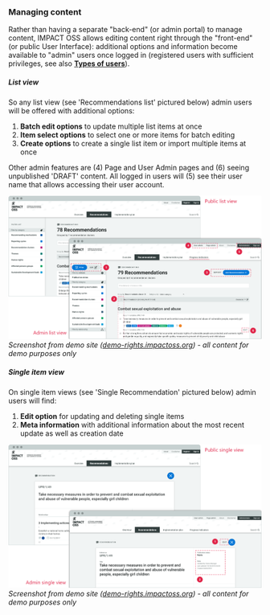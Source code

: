 ### Managing content

Rather than having a separate "back-end" (or admin portal) to manage content, IMPACT OSS allows editing content right through the "front-end" (or public User Interface): additional options and information become available to "admin" users once logged in (registered users with sufficient privileges, see also **[Types of users](/info/usertypes.md)**).

##### List view

So any list view (see 'Recommendations list' pictured below) admin users will be offered with additional options:

1. **Batch edit options** to update multiple list items at once
2. **Item select options** to select one or more items for batch editing
3. **Create options** to create a single list item or import multiple items at once

Other admin features are (4) Page and User Admin pages and (6) seeing unpublished 'DRAFT' content. All logged in users will (5) see their user name that allows accessing their user account.

![](/assets/admin-options.png)
_Screenshot from demo site ([demo-rights.impactoss.org](https://demo-rights.impactoss.org)) - all content for demo purposes only_

##### Single item view

On single item views (see 'Single Recommendation' pictured below) admin users will find:

1. **Edit option** for updating and deleting single items
2. **Meta information** with additional information about the most recent update as well as creation date

![](/assets/admin-single-options.png)
_Screenshot from demo site ([demo-rights.impactoss.org](https://demo-rights.impactoss.org)) - all content for demo purposes only_
